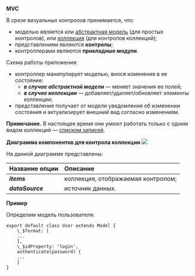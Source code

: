 **MVC**

В срезе визуальных контролов принимается, что:
- моделью является или [абстрактная модель](https://wasaby.dev/doc/platform/models-collections-types/entity/#wsdataentitymodel) (для простых контролов), или [коллекция](https://wasaby.dev/doc/platform/models-collections-types/icollection/) (для контролов коллекций);
- представлением являются **контролы**;
- контроллерами являются **прикладные модули**.

Схема работы приложения:
- контроллер манипулирует моделью, внося изменения в ее состояние:
  - ***в случае абстрактной модели*** — меняет значения ее полей;
  - ***в случае коллекции*** — добавляет/удаляет/обновляет элементы коллекции;
- представление получает от модели уведомления об изменении состояния и актуализирует внешний вид согласно изменениям.

**Примечание.** В настоящее время они умеют работать только с одним видом коллекций — [списком записей](https://wasaby.dev/doc/platform/models-collections-types/icollection/#wsdatacollectionrecordset).

**Диаграмма компонентов для контрола коллекции**
![](https://drive.google.com/file/d/1o713Qkry7C1Txlny33eQWCySMVTv6G0M/view?usp=sharing)

На данной диаграмме представлены:

|**Название опции**|**Описание**                      |
|:-----------------|:---------------------------------|
|***items***       |коллекция, отображаемая контролом;|
|***dataSource***  |источник данных.                  |

**Пример**

Определим модель пользователя:

    export default class User extends Model {
        \_$format: [
        ...
        ], 
        \_$idProperty: 'login', 
        authenticate(password) { 
        ... 
        }
    }
